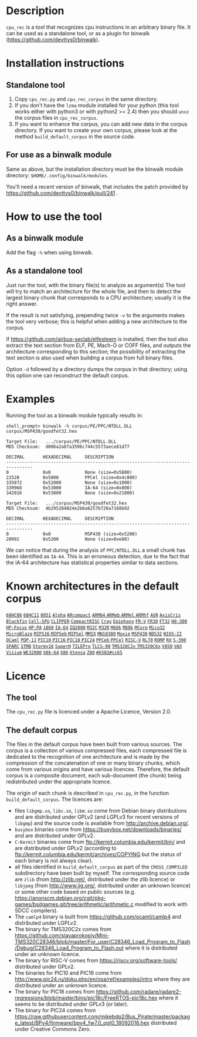# Description
`cpu_rec` is a tool that recognizes cpu instructions
in an arbitrary binary file.
It can be used as a standalone tool, or as a plugin for binwalk
(https://github.com/devttys0/binwalk).

# Installation instructions
## Standalone tool
1. Copy `cpu_rec.py` and `cpu_rec_corpus` in the same directory.
2. If you don't have the `lzma` module installed for your python (this
   tool works either with python3 or with python2 >= 2.4) then you
   should `unxz` the corpus files in `cpu_rec_corpus`.
3. If you want to enhance the corpus, you can add new data in the
   corpus directory. If you want to create your own corpus, please
   look at the method `build_default_corpus` in the source code.

## For use as a binwalk module
Same as above, but the installation directory must be the binwalk
module directory: `$HOME/.config/binwalk/modules`.

You'll need a recent version of binwalk, that includes the patch
provided by https://github.com/devttys0/binwalk/pull/241 .

# How to use the tool
## As a binwalk module
Add the flag `-%` when using binwalk.

## As a standalone tool
Just run the tool, with the binary file(s) to analyze as argument(s)
The tool will try to match an architecture for the whole file, and
then to detect the largest binary chunk that corresponds to a CPU
architecture; usually it is the right answer.

If the result is not satisfying, prepending twice `-v` to the arguments
makes the tool very verbose; this is helpful when adding a new
architecture to the corpus.

If https://github.com/airbus-seclab/elfesteem is installed, then the
tool also extract the text section from ELF, PE, Mach-O or COFF
files, and outputs the architecture corresponding to this section;
the possibility of extracting the text section is also used when
building a corpus from full binary files.

Option `-d` followed by a directory dumps the corpus in that directory;
using this option one can reconstruct the default corpus.

# Examples
Running the tool as a binwalk module typically results in:
```
shell_prompt> binwalk -% corpus/PE/PPC/NTDLL.DLL corpus/MSP430/goodfet32.hex

Target File:   .../corpus/PE/PPC/NTDLL.DLL
MD5 Checksum:  d006a2a87a3596c744c5573aece81d77

DECIMAL       HEXADECIMAL     DESCRIPTION
--------------------------------------------------------------------------------
0             0x0             None (size=0x5800)
22528         0x5800          PPCel (size=0x4c800)
335872        0x52000         None (size=0x1000)
339968        0x53000         IA-64 (size=0x800)
342016        0x53800         None (size=0x21800)

Target File:   .../corpus/MSP430/goodfet32.hex
MD5 Checksum:  4b295284024e2b6a6257b720a7168b92

DECIMAL       HEXADECIMAL     DESCRIPTION
--------------------------------------------------------------------------------
0             0x0             MSP430 (size=0x5200)
20992         0x5200          None (size=0xe00)
```

We can notice that during the analysis of `PPC/NTDLL.DLL`
a small chunk has been identified as `IA-64`.
This is an erroneous detection, due to the fact that
the IA-64 architecture has statistical properties similar
to data sections.

# Known architectures in the default corpus
[`68HC08`](https://en.wikipedia.org/wiki/Freescale_68HC08)
[`68HC11`](https://en.wikipedia.org/wiki/Freescale_68HC11)
[`8051`](https://en.wikipedia.org/wiki/Intel_MCS-51)
[`Alpha`](https://en.wikipedia.org/wiki/DEC_Alpha)
[`ARcompact`](https://en.wikipedia.org/wiki/ARC_(processor))
[`ARM64` `ARMeb` `ARMel` `ARMhf`](https://en.wikipedia.org/wiki/ARM_architecture)
[`AVR`](https://en.wikipedia.org/wiki/Atmel_AVR)
[`AxisCris`](https://en.wikipedia.org/wiki/ETRAX_CRIS)
[`Blackfin`](https://en.wikipedia.org/wiki/Blackfin)
[`Cell-SPU`](https://en.wikipedia.org/wiki/Cell_(microprocessor))
[`CLIPPER`](https://en.wikipedia.org/wiki/Clipper_architecture)
[`CompactRISC`](https://en.wikipedia.org/wiki/CompactRISC)
[`Cray`](https://en.wikipedia.org/wiki/Cray)
[`Epiphany`](https://en.wikipedia.org/wiki/Adapteva)
[`FR-V`](https://en.wikipedia.org/wiki/FR-V_(microprocessor))
[`FR30`](http://www.fujitsu.com/downloads/MICRO/fma/pdfmcu/hm91101-cm71-10102-2e.pdf)
[`FT32`](https://en.wikipedia.org/wiki/FTDI)
[`H8-300`](https://en.wikipedia.org/wiki/H8_Family)
[`HP-Focus`](https://en.wikipedia.org/wiki/HP_FOCUS)
[`HP-PA`](https://en.wikipedia.org/wiki/PA-RISC)
[`i860`](https://en.wikipedia.org/wiki/Intel_i860)
[`IA-64`](https://en.wikipedia.org/wiki/IA-64)
[`IQ2000`](http://www.ic72.com/pdf_file/v/165699.pdf)
[`M32C`](https://www.renesas.com/en-eu/products/microcontrollers-microprocessors/m16c.html)
[`M32R`](https://www.renesas.com/en-eu/products/microcontrollers-microprocessors/m32r.html)
[`M68k`](https://en.wikipedia.org/wiki/Motorola_68000_series)
[`M88k`](https://en.wikipedia.org/wiki/Motorola_88000)
[`MCore`](https://en.wikipedia.org/wiki/M%C2%B7CORE)
[`Mico32`](https://en.wikipedia.org/wiki/LatticeMico32)
[`MicroBlaze`](https://en.wikipedia.org/wiki/MicroBlaze)
[`MIPS16` `MIPSeb` `MIPSel`](https://en.wikipedia.org/wiki/MIPS_instruction_set)
[`MMIX`](https://en.wikipedia.org/wiki/MMIX)
[`MN10300`](https://en.wikipedia.org/wiki/MN103)
[`Moxie`](http://moxielogic.org/blog/)
[`MSP430`](https://en.wikipedia.org/wiki/TI_MSP430)
[`NDS32`](http://osdk.andestech.com/index.html)
[`NIOS-II`](https://en.wikipedia.org/wiki/Nios_II)
[`OCaml`](https://en.wikipedia.org/wiki/OCaml)
[`PDP-11`](https://en.wikipedia.org/wiki/PDP-11)
[`PIC10` `PIC16` `PIC18` `PIC24`](https://en.wikipedia.org/wiki/PIC_microcontroller)
[`PPCeb` `PPCel`](https://en.wikipedia.org/wiki/PowerPC)
[`RISC-V`](https://en.wikipedia.org/wiki/RISC-V)
[`RL78`](https://www.renesas.com/en-eu/products/microcontrollers-microprocessors/rl78.html)
[`ROMP`](https://en.wikipedia.org/wiki/ROMP)
[`RX`](https://www.renesas.com/en-eu/products/microcontrollers-microprocessors/rx.html)
[`S-390`](https://en.wikipedia.org/wiki/IBM_System/390_ES/9000_Enterprise_Systems_Architecture_ESA_family)
[`SPARC`](https://en.wikipedia.org/wiki/SPARC)
[`STM8`](https://en.wikipedia.org/wiki/STM8)
[`Stormy16`](https://sourceware.org/cgen/gen-doc/xstormy16.html)
[`SuperH`](https://en.wikipedia.org/wiki/SuperH)
[`TILEPro`](https://en.wikipedia.org/wiki/TILEPro64)
[`TLCS-90`](https://en.wikipedia.org/wiki/Toshiba_TLCS#90)
[`TMS320C2x` `TMS320C6x`](https://en.wikipedia.org/wiki/Texas_Instruments_TMS320)
[`V850`](https://en.wikipedia.org/wiki/V850)
[`VAX`](https://en.wikipedia.org/wiki/VAX)
[`Visium`](https://www.slideshare.net/AdaCore/controls-and-dataservices)
[`WE32000`](https://en.wikipedia.org/wiki/Bellmac_32)
[`X86-64`](https://en.wikipedia.org/wiki/X86-64)
[`X86`](https://en.wikipedia.org/wiki/X86)
[`Xtensa`](https://en.wikipedia.org/wiki/Tensilica)
[`Z80`](https://en.wikipedia.org/wiki/Zilog_Z80)
[`#6502#cc65`](https://github.com/cc65/cc65)

# Licence
## The tool
The `cpu_rec.py` file is licenced under a Apache Licence, Version 2.0.

## The default corpus
The files in the default corpus have been built from various sources.
The corpus is a collection of various compressed files, each compressed
file is dedicated to the recognition of one architecture and is made by
the compression of the concatenation of one or many binary chunks, which
come from various origins and have various licences.
Therefore, the default corpus is a composite document, each sub-document
(the chunk) being redistributed under the appropriate licence.

The origin of each chunk is described in `cpu_rec.py`, in the function
`build_default_corpus`. The licences are:
- files `libgmp.so`, `libc.so`, `libm.so` come from Debian binary
distributions and are distributed under GPLv2 (and LGPLv3 for recent
versions of `libgmp`) and the source code is available from
http://archive.debian.org/.
- `busybox` binaries come from https://busybox.net/downloads/binaries/
and are distributed under GPLv2.
- `C-Kermit` binaries come from ftp://kermit.columbia.edu/kermit/bin/
and are distributed under GPLv2
(according to ftp://kermit.columbia.edu/kermit/archives/COPYING but
the status of each binary is not always clear).
- all files identified in `build_default_corpus` as part of the
`CROSS_COMPILED` subdirectory have been built by myself.
The corresponding source code are
`zlib` (from http://zlib.net/, distributed under the zlib licence)
or `libjpeg` (from http://www.ijg.org/, distributed under an unknown licence)
or some other code based on public sources
(e.g. https://anonscm.debian.org/cgit/pkg-games/bsdgames.git/tree/arithmetic/arithmetic.c modified to work with SDCC compilers).
- The `camlp4` binary is built from https://github.com/ocaml/camlp4
and distributed under LGPLv2.
- The binary for TMS320C2x comes from
https://github.com/slavaprokopiy/Mini-TMS320C28346/blob/master/For_user/C28346_Load_Program_to_Flash/Debug/C28346_Load_Program_to_Flash.out
where it is distributed under an unknown licence.
- The binary for RISC-V comes from https://riscv.org/software-tools/
distributed under GPLv2.
- The binaries for PIC10 and PIC16 come from http://www.pic24.ru/doku.php/en/osa/ref/examples/intro
where they are distributed under an unknown licence.
- The binary for PIC18 comes from https://github.com/radare/radare2-regressions/blob/master/bins/pic18c/FreeRTOS-pic18c.hex
where it seems to be distributed under GPLv3 (or later).
- The binary for PIC24 comes from https://raw.githubusercontent.com/mikebdp2/Bus_Pirate/master/package_latest/BPv4/firmware/bpv4_fw7.0_opt0_18092016.hex
distributed under Creative Commons Zero.
